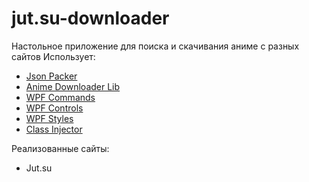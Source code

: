 # jut.su-downloader
Настольное приложение для поиска и скачивания аниме с разных сайтов
Использует:
- [Json Packer](https://github.com/telikey/JSONPacker)
- [Anime Downloader Lib](https://github.com/telikey/AnimeDownloaderLib)
- [WPF Commands](https://github.com/telikey/WPFCommands)
- [WPF Controls](https://github.com/telikey/WPFControls)
- [WPF Styles](https://github.com/telikey/WPFStyles)
- [Class Injector](https://github.com/telikey/ClassInjector)

Реализованные сайты:
- Jut.su
